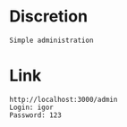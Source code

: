 # Discretion
    Simple administration
# Link
    http://localhost:3000/admin 
    Login: igor
    Password: 123